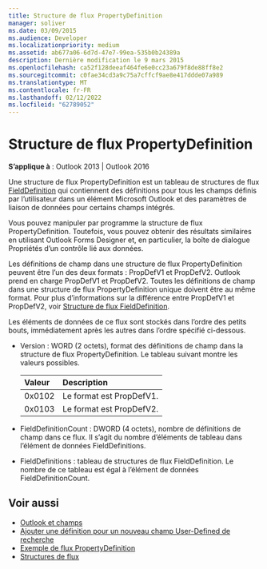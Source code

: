 ```yaml
---
title: Structure de flux PropertyDefinition
manager: soliver
ms.date: 03/09/2015
ms.audience: Developer
ms.localizationpriority: medium
ms.assetid: ab677a06-6d7d-47e7-99ea-535b0b24389a
description: Dernière modification le 9 mars 2015
ms.openlocfilehash: ca52f128deeaf464fe6e0cc23a679f8de88ff8e2
ms.sourcegitcommit: c0fae34cd3a9c75a7cffcf9ae8e417ddde07a989
ms.translationtype: MT
ms.contentlocale: fr-FR
ms.lasthandoff: 02/12/2022
ms.locfileid: "62789052"
---
```

# <a name="propertydefinition-stream-structure"></a>Structure de flux PropertyDefinition

**S’applique à** : Outlook 2013 | Outlook 2016 
  
Une structure de flux PropertyDefinition est un tableau de structures de flux [FieldDefinition](fielddefinition-stream-structure.md) qui contiennent des définitions pour tous les champs définis par l’utilisateur dans un élément Microsoft Outlook et des paramètres de liaison de données pour certains champs intégrés. 
  
Vous pouvez manipuler par programme la structure de flux PropertyDefinition. Toutefois, vous pouvez obtenir des résultats similaires en utilisant Outlook Forms Designer et, en particulier, la boîte  de dialogue Propriétés d’un contrôle lié aux données. 
  
Les définitions de champ dans une structure de flux PropertyDefinition peuvent être l’un des deux formats : PropDefV1 et PropDefV2. Outlook prend en charge PropDefV1 et PropDefV2. Toutes les définitions de champ dans une structure de flux PropertyDefinition unique doivent être au même format. Pour plus d’informations sur la différence entre PropDefV1 et PropDefV2, voir [Structure de flux FieldDefinition](fielddefinition-stream-structure.md).
  
Les éléments de données de ce flux sont stockés dans l’ordre des petits bouts, immédiatement après les autres dans l’ordre spécifié ci-dessous.
  
- Version : WORD (2 octets), format des définitions de champ dans la structure de flux PropertyDefinition. Le tableau suivant montre les valeurs possibles.
    
    |**Valeur**|**Description**|
    |:-----|:-----|
    |0x0102  <br/> |Le format est PropDefV1. |
    |0x0103  <br/> |Le format est PropDefV2. |
   
- FieldDefinitionCount : DWORD (4 octets), nombre de définitions de champ dans ce flux. Il s’agit du nombre d’éléments de tableau dans l’élément de données FieldDefinitions.
    
- FieldDefinitions : tableau de structures de flux FieldDefinition. Le nombre de ce tableau est égal à l’élément de données FieldDefinitionCount.
    
## <a name="see-also"></a>Voir aussi

- [Outlook et champs](outlook-items-and-fields.md)
- [Ajouter une définition pour un nouveau champ User-Defined de recherche](how-to-add-a-definition-for-a-new-user-defined-field.md)
- [Exemple de flux PropertyDefinition](propertydefinition-stream-sample.md)
- [Structures de flux](stream-structures.md)

